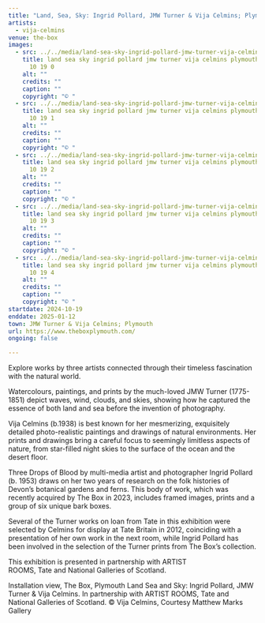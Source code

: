 ```yaml
---
title: "Land, Sea, Sky: Ingrid Pollard, JMW Turner & Vija Celmins; Plymouth"
artists:
  - vija-celmins
venue: the-box
images:
  - src: ../../media/land-sea-sky-ingrid-pollard-jmw-turner-vija-celmins-plymouth-the-box-2024-10-19-0.webp
    title: land sea sky ingrid pollard jmw turner vija celmins plymouth the box 2024
      10 19 0
    alt: ""
    credits: ""
    caption: ""
    copyright: "© "
  - src: ../../media/land-sea-sky-ingrid-pollard-jmw-turner-vija-celmins-plymouth-the-box-2024-10-19-1.webp
    title: land sea sky ingrid pollard jmw turner vija celmins plymouth the box 2024
      10 19 1
    alt: ""
    credits: ""
    caption: ""
    copyright: "© "
  - src: ../../media/land-sea-sky-ingrid-pollard-jmw-turner-vija-celmins-plymouth-the-box-2024-10-19-2.webp
    title: land sea sky ingrid pollard jmw turner vija celmins plymouth the box 2024
      10 19 2
    alt: ""
    credits: ""
    caption: ""
    copyright: "© "
  - src: ../../media/land-sea-sky-ingrid-pollard-jmw-turner-vija-celmins-plymouth-the-box-2024-10-19-3.webp
    title: land sea sky ingrid pollard jmw turner vija celmins plymouth the box 2024
      10 19 3
    alt: ""
    credits: ""
    caption: ""
    copyright: "© "
  - src: ../../media/land-sea-sky-ingrid-pollard-jmw-turner-vija-celmins-plymouth-the-box-2024-10-19-4.webp
    title: land sea sky ingrid pollard jmw turner vija celmins plymouth the box 2024
      10 19 4
    alt: ""
    credits: ""
    caption: ""
    copyright: "© "
startdate: 2024-10-19
enddate: 2025-01-12
town: JMW Turner & Vija Celmins; Plymouth
url: https://www.theboxplymouth.com/
ongoing: false

---
```


Explore works by three artists connected through their timeless fascination with the natural world.

Watercolours, paintings, and prints by the much-loved JMW Turner (1775-1851) depict waves, wind, clouds, and skies, showing how he captured the essence of both land and sea before the invention of photography.

Vija Celmins (b.1938) is best known for her mesmerizing, exquisitely detailed photo-realistic paintings and drawings of natural environments. Her prints and drawings bring a careful focus to seemingly limitless aspects of nature, from star-filled night skies to the surface of the ocean and the desert floor.

Three Drops of Blood by multi-media artist and photographer Ingrid Pollard (b. 1953) draws on her two years of research on the folk histories of Devon’s botanical gardens and ferns. This body of work, which was recently acquired by The Box in 2023, includes framed images, prints and a group of six unique bark boxes.

Several of the Turner works on loan from Tate in this exhibition were selected by Celmins for display at Tate Britain in 2012, coinciding with a presentation of her own work in the next room, while Ingrid Pollard has been involved in the selection of the Turner prints from The Box’s collection.

This exhibition is presented in partnership with ARTIST ROOMS, Tate and National Galleries of Scotland.

Installation view, The Box, Plymouth Land Sea and Sky: Ingrid Pollard, JMW Turner & Vija Celmins.
In partnership with ARTIST ROOMS, Tate and National Galleries of Scotland.
© Vija Celmins, Courtesy Matthew Marks Gallery